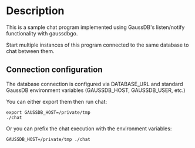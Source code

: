 # Description

This is a sample chat program implemented using GaussDB's listen/notify
functionality with gaussdbgo.

Start multiple instances of this program connected to the same database to chat
between them.

## Connection configuration

The database connection is configured via DATABASE_URL and standard GaussDB environment variables (GAUSSDB_HOST, GAUSSDB_USER, etc.)

You can either export them then run chat:

    export GAUSSDB_HOST=/private/tmp
    ./chat

Or you can prefix the chat execution with the environment variables:

    GAUSSDB_HOST=/private/tmp ./chat

